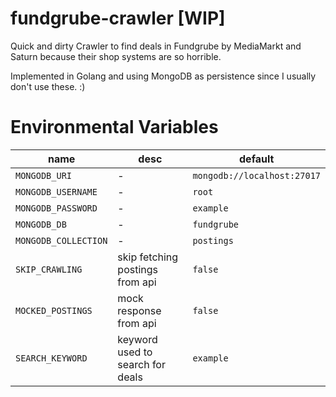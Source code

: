 # fundgrube-crawler [WIP]

Quick and dirty Crawler to find deals in Fundgrube by MediaMarkt and Saturn because their shop systems are so horrible.

Implemented in Golang and using MongoDB as persistence since I usually don't use these. :)

# Environmental Variables
| name                 | desc                             | default                     |
|----------------------|----------------------------------|-----------------------------|
| `MONGODB_URI`        | -                                | `mongodb://localhost:27017` |
| `MONGODB_USERNAME`   | -                                | `root`                      |
| `MONGODB_PASSWORD`   | -                                | `example`                   |
| `MONGODB_DB`         | -                                | `fundgrube`                 |
| `MONGODB_COLLECTION` | -                                | `postings`                  |
| `SKIP_CRAWLING`      | skip fetching postings from api  | `false`                     |
| `MOCKED_POSTINGS`    | mock response from api           | `false`                     |
| `SEARCH_KEYWORD`     | keyword used to search for deals | `example`                   |
